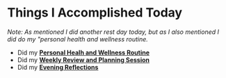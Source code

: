 # Things I Accomplished Today

_Note: As mentioned I did another rest day today, but as I also mentioned I did do my "personal health and wellness routine._

- Did my **[Personal Healh and Wellness Routine](../../routines/personal-health-and-wellness-routine-2024-week-3.md)**
- Did my **[Weekly Review and Planning Session](../../routines/personal-health-and-wellness-routine-2024.md)**
- Did my **[Evening Reflections](../../routines/evening-reflections.md)**
